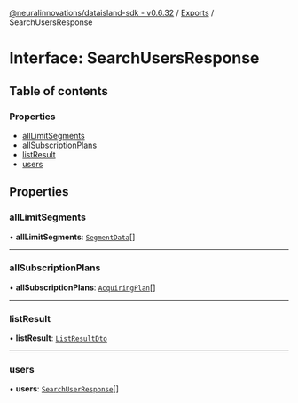[@neuralinnovations/dataisland-sdk - v0.6.32](../../README.md) / [Exports](../modules.md) / SearchUsersResponse

# Interface: SearchUsersResponse

## Table of contents

### Properties

- [allLimitSegments](SearchUsersResponse.md#alllimitsegments)
- [allSubscriptionPlans](SearchUsersResponse.md#allsubscriptionplans)
- [listResult](SearchUsersResponse.md#listresult)
- [users](SearchUsersResponse.md#users)

## Properties

### allLimitSegments

• **allLimitSegments**: [`SegmentData`](SegmentData.md)[]

___

### allSubscriptionPlans

• **allSubscriptionPlans**: [`AcquiringPlan`](AcquiringPlan.md)[]

___

### listResult

• **listResult**: [`ListResultDto`](ListResultDto.md)

___

### users

• **users**: [`SearchUserResponse`](SearchUserResponse.md)[]
